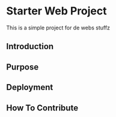 # Starter Web Project

This is a simple project for de webs stuffz

## Introduction

## Purpose

## Deployment

## How To Contribute